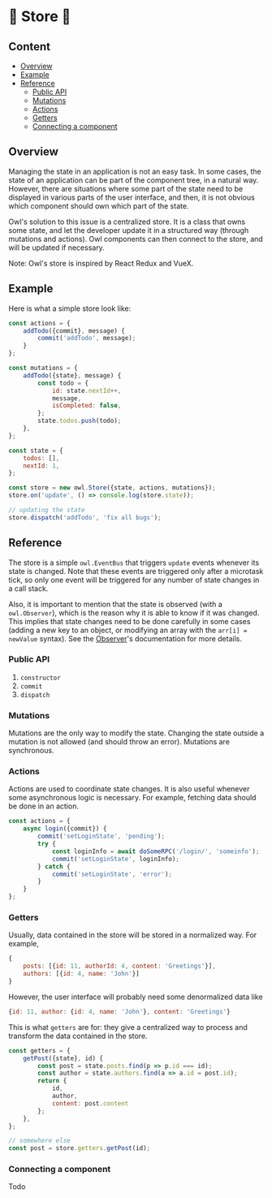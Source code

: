 # 🦉 Store 🦉

## Content

- [Overview](#overview)
- [Example](#example)
- [Reference](#reference)
  - [Public API](#public-api)
  - [Mutations](#mutations)
  - [Actions](#actions)
  - [Getters](#getters)
  - [Connecting a component](#connecting-a-component)

## Overview

Managing the state in an application is not an easy task. In some cases, the
state of an application can be part of the component tree, in a natural way.
However, there are situations where some part of the state need to be displayed
in various parts of the user interface, and then, it is not obvious which
component should own which part of the state.

Owl's solution to this issue is a centralized store. It is a class that owns
some state, and let the developer update it in a structured way (through
mutations and actions). Owl components can then connect to the store, and will
be updated if necessary.

Note: Owl's store is inspired by React Redux and VueX.

## Example

Here is what a simple store look like:

```js
const actions = {
    addTodo({commit}, message) {
        commit('addTodo', message);
    }
};

const mutations = {
    addTodo({state}, message) {
        const todo = {
            id: state.nextId++,
            message,
            isCompleted: false,
        };
        state.todos.push(todo);
    },
};

const state = {
    todos: [],
    nextId: 1,
};

const store = new owl.Store({state, actions, mutations});
store.on('update', () => console.log(store.state));

// updating the state
store.dispatch('addTodo', 'fix all bugs');
```


## Reference

The store is a simple `owl.EventBus` that triggers `update` events whenever its
state is changed.  Note that these events are triggered only after a microtask
tick, so only one event will be triggered for any number of state changes in a
call stack.

Also, it is important to mention that the state is observed (with a `owl.Observer`),
which is the reason why it is able to know if it was changed.  This implies that
state changes need to be done carefully in some cases (adding a new key to an
object, or modifying an array with the `arr[i] = newValue` syntax).  See the
[Observer](observer.md)'s documentation for more details.

### Public API

1. `constructor`
2. `commit`
3. `dispatch`

### Mutations

Mutations are the only way to modify the state.  Changing the state outside a
mutation is not allowed (and should throw an error).  Mutations are synchronous.

### Actions

Actions are used to coordinate state changes.  It is also useful whenever some
asynchronous logic is necessary.  For example, fetching data should be done
in an action.

```js
const actions = {
    async login({commit}) {
        commit('setLoginState', 'pending');
        try {
            const loginInfo = await doSomeRPC('/login/', 'someinfo');
            commit('setLoginState', loginInfo);
        } catch {
            commit('setLoginState', 'error');
        }
    }
};
```

### Getters

Usually, data contained in the store will be stored in a normalized way. For
example,

```js
{
    posts: [{id: 11, authorId: 4, content: 'Greetings'}],
    authors: [{id: 4, name: 'John'}]
}
```

However, the user interface will probably need some denormalized data like

```js
{id: 11, author: {id: 4, name: 'John'}, content: 'Greetings'}
```

This is what `getters` are for: they give a centralized way to process and
transform the data contained in the store.

```js
const getters = {
    getPost({state}, id) {
        const post = state.posts.find(p => p.id === id);
        const author = state.authors.find(a => a.id = post.id);
        return {
            id,
            author,
            content: post.content
        };
    },
};

// somewhere else
const post = store.getters.getPost(id);

```

### Connecting a component

Todo